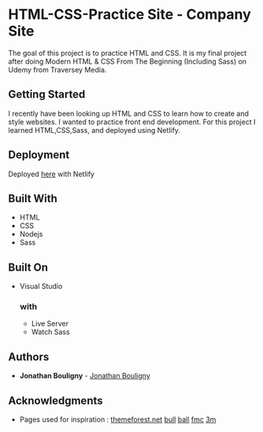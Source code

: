 # HTML-CSS-Practice Site - Company Site

The goal of this project is to practice HTML and CSS. It is my final project after doing Modern HTML & CSS From The Beginning (Including Sass) on Udemy from Traversey Media.

## Getting Started

I recently have been looking up HTML and CSS to learn how to create and style websites. I wanted to practice front end development. For this project I learned HTML,CSS,Sass, and deployed using Netlify.

## Deployment

Deployed [here](https://youthful-knuth-60fdf3.netlify.com) with Netlify

## Built With

- HTML
- CSS
- Nodejs
- Sass

## Built On

- Visual Studio
  ### with
  - Live Server
  - Watch Sass

## Authors

- **Jonathan Bouligny** - [Jonathan Bouligny](https://github.com/JonathanBouligny)

## Acknowledgments

- Pages used for inspiration : [themeforest.net](https://preview.themeforest.net/item/financity-business-financial-wordpress-theme/full_screen_preview/20757434)
  [bull](https://atos.net/en/products?utm_source=bull.com/&utm_medium=301)
  [ball](https://www.ball.com/na)
  [fmc](http://www.fmc.com/)
  [3m](https://www.3m.com/)

